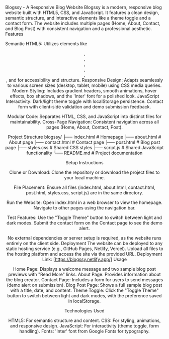 Blogssy - A Responsive Blog Website
Blogssy is a modern, responsive blog website built with HTML5, CSS, and JavaScript. It features a clean design, semantic structure, and interactive elements like a theme toggle and a contact form. The website includes multiple pages (Home, About, Contact, and Blog Post) with consistent navigation and a professional aesthetic.
Features

Semantic HTML5: Utilizes elements like <header>, <nav>, <main>, <article>, <section>, <footer>, and <time> for accessibility and structure.
Responsive Design: Adapts seamlessly to various screen sizes (desktop, tablet, mobile) using CSS media queries.
Modern Styling: Includes gradient headers, smooth animations, hover effects, box shadows, and the 'Inter' font for a polished look.
JavaScript Interactivity:
Dark/light theme toggle with localStorage persistence.
Contact form with client-side validation and demo submission feedback.


Modular Code: Separates HTML, CSS, and JavaScript into distinct files for maintainability.
Cross-Page Navigation: Consistent navigation across all pages (Home, About, Contact, Post).

Project Structure
blogssy/
├── index.html          # Homepage
├── about.html          # About page
├── contact.html        # Contact page
├── post.html           # Blog post page
├── styles.css          # Shared CSS styles
├── script.js           # Shared JavaScript functionality
└── README.md           # Project documentation

Setup Instructions

Clone or Download:
Clone the repository or download the project files to your local machine.


File Placement:
Ensure all files (index.html, about.html, contact.html, post.html, styles.css, script.js) are in the same directory.


Run the Website:
Open index.html in a web browser to view the homepage.
Navigate to other pages using the navigation bar.


Test Features:
Use the "Toggle Theme" button to switch between light and dark modes.
Submit the contact form on the Contact page to see the demo alert.



No external dependencies or server setup is required, as the website runs entirely on the client side.
Deployment
The website can be deployed to any static hosting service (e.g., GitHub Pages, Netlify, Vercel). Upload all files to the hosting platform and access the site via the provided URL.
Deployment Link: [https://blogssy.netlify.app/]
Usage

Home Page: Displays a welcome message and two sample blog post previews with "Read More" links.
About Page: Provides information about the blog creator.
Contact Page: Includes a form for users to send messages (demo alert on submission).
Blog Post Page: Shows a full sample blog post with a title, date, and content.
Theme Toggle: Click the "Toggle Theme" button to switch between light and dark modes, with the preference saved in localStorage.

Technologies Used

HTML5: For semantic structure and content.
CSS: For styling, animations, and responsive design.
JavaScript: For interactivity (theme toggle, form handling).
Fonts: 'Inter' font from Google Fonts for typography.
